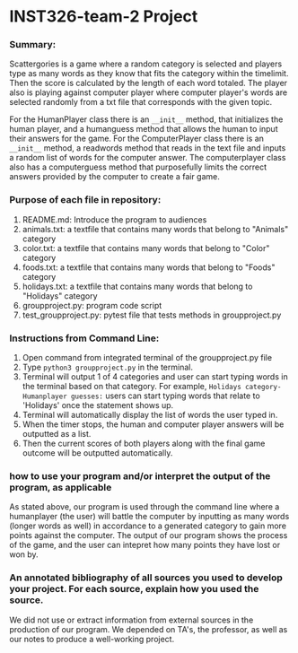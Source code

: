 # INST326-team-2 Project

### Summary: 
Scattergories is a game where a random category is selected and players type as many words as they know that fits the category within the timelimit. Then the score is calculated by the length of each word totaled. The player also is playing against computer player where computer player's words are selected randomly from a txt file that corresponds with the given topic. 

For the HumanPlayer class there is an `__init__` method, that initializes the human player, and a  humanguess method that allows the human to input their answers for the game. For the ComputerPlayer class there is an `__init__` method, a readwords method that reads in the text file and inputs a random list of words for the computer answer. The computerplayer class also has a computerguess method that purposefully limits the correct answers provided by the computer to create a fair game. 

### Purpose of each file in repository:
1. README.md: Introduce the program to audiences
2. animals.txt: a textfile that contains many words that belong to "Animals" category
3. color.txt: a textfile that contains many words that belong to "Color" category
4. foods.txt: a textfile that contains many words that belong to "Foods" category
5. holidays.txt: a textfile that contains many words that belong to "Holidays" category
6. groupproject.py: program code script
7. test_groupproject.py: pytest file that tests methods in groupproject.py

### Instructions from Command Line: 
1. Open command from integrated terminal of the groupproject.py file
2. Type `python3 groupproject.py` in the terminal. 
3. Terminal will output 1 of 4 categories and user can start typing words in the terminal based on that category. For example, `Holidays category- Humanplayer guesses:` users can start typing words that relate to 'Holidays' once the statement shows up. 
4. Terminal will automatically display the list of words the user typed in.
5. When the timer stops, the human and computer player answers will be outputted as a list.
6. Then the current scores of both players along with the final game outcome will be outputted automatically. 

### how to use your program and/or interpret the output of the program, as applicable
As stated above, our program is used through the command line where a humanplayer (the user) will battle the computer by inputting as many words (longer words as well) in accordance to a generated category to gain more points against the computer. The output of our program shows the process of the game, and the user can intepret how many points they have lost or won by.

### An annotated bibliography of all sources you used to develop your project. For each source, explain how you used the source.
We did not use or extract information from external sources in the production of our program. We depended on TA's, the professor, as well as our notes to produce a well-working project. 
